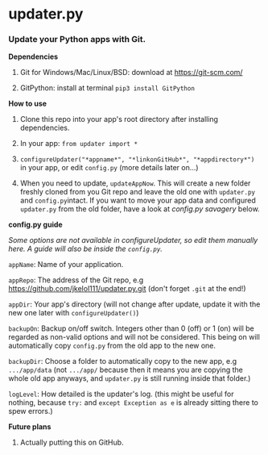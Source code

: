 # updater.py
### Update your Python apps with Git.

**Dependencies**

1. Git for Windows/Mac/Linux/BSD: download at https://git-scm.com/

2. GitPython: install at terminal `pip3 install GitPython`

**How to use**

1. Clone this repo into your app's root directory after installing dependencies.

2. In your app: `from updater import *`

3. `configureUpdater("*appname*", "*linkonGitHub*", "*appdirectory*")` in your app, or edit `config.py` (more details later on...)

4. When you need to update, `updateAppNow`. This will create a new folder freshly cloned from you Git repo and leave the old one with `updater.py` and `config.py`intact. If you want to move your app data and configured `updater.py` from the old folder, have a look at *config.py savagery* below.

**config.py guide**

*Some options are not available in configureUpdater, so edit them manually here. A guide will also be inside the `config.py`.*

`appName`: Name of your application.

`appRepo`: The address of the Git repo, e.g https://github.com/jkelol111/updater.py.git (don't forget `.git` at the end!)

`appDir`: Your app's directory (will not change after update, update it with the new one later with `configureUpdater()`)

`backupOn`: Backup on/off switch. Integers other than 0 (off) or 1 (on) will be regarded as non-valid options and will not be considered. This being on will automatically copy `config.py` from the old app to the new one.

`backupDir`: Choose a folder to automatically copy to the new app, e.g `.../app/data` (not `.../app/` because then it means you are copying the whole old app anyways, and `updater.py` is still running inside that folder.)

`logLevel`: How detailed is the updater's log. (this might be useful for nothing, because `try:` and `except Exception as e` is already sitting there to spew errors.)

**Future plans**

1. Actually putting this on GitHub.
